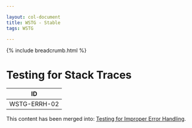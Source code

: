 ```yaml
---

layout: col-document
title: WSTG - Stable
tags: WSTG

---
```


{% include breadcrumb.html %}
# Testing for Stack Traces

|ID          |
|------------|
|WSTG-ERRH-02|

This content has been merged into: [Testing for Improper Error Handling](01-Testing_For_Improper_Error_Handling.md).
